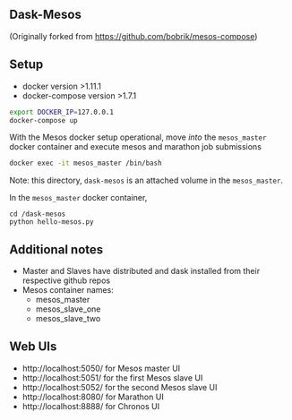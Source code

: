 ## Dask-Mesos

(Originally forked from https://github.com/bobrik/mesos-compose)


## Setup

- docker version >1.11.1
- docker-compose version >1.7.1

```bash
export DOCKER_IP=127.0.0.1
docker-compose up
```

With the Mesos docker setup operational, move *into* the `mesos_master` docker container
and execute mesos and marathon job submissions

```bash
docker exec -it mesos_master /bin/bash
```

Note: this directory, `dask-mesos` is an attached volume in the `mesos_master`.  

In the `mesos_master` docker container,

```
cd /dask-mesos
python hello-mesos.py
```

## Additional notes

- Master and Slaves have distributed and dask installed from their respective github repos
- Mesos container names:
  - mesos_master
  - mesos_slave_one
  - mesos_slave_two

## Web UIs

- http://localhost:5050/ for Mesos master UI
- http://localhost:5051/ for the first Mesos slave UI
- http://localhost:5052/ for the second Mesos slave UI
- http://localhost:8080/ for Marathon UI
- http://localhost:8888/ for Chronos UI

